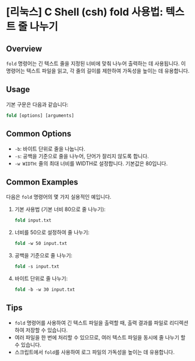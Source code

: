# [리눅스] C Shell (csh) fold 사용법: 텍스트 줄 나누기

## Overview
`fold` 명령어는 긴 텍스트 줄을 지정된 너비에 맞춰 나누어 출력하는 데 사용됩니다. 이 명령어는 텍스트 파일을 읽고, 각 줄의 길이를 제한하여 가독성을 높이는 데 유용합니다.

## Usage
기본 구문은 다음과 같습니다:

```csh
fold [options] [arguments]
```

## Common Options
- `-b`: 바이트 단위로 줄을 나눕니다.
- `-s`: 공백을 기준으로 줄을 나누어, 단어가 잘리지 않도록 합니다.
- `-w WIDTH`: 줄의 최대 너비를 WIDTH로 설정합니다. 기본값은 80입니다.

## Common Examples
다음은 `fold` 명령어의 몇 가지 실용적인 예입니다.

1. 기본 사용법 (기본 너비 80으로 줄 나누기):
   ```csh
   fold input.txt
   ```

2. 너비를 50으로 설정하여 줄 나누기:
   ```csh
   fold -w 50 input.txt
   ```

3. 공백을 기준으로 줄 나누기:
   ```csh
   fold -s input.txt
   ```

4. 바이트 단위로 줄 나누기:
   ```csh
   fold -b -w 30 input.txt
   ```

## Tips
- `fold` 명령어를 사용하여 긴 텍스트 파일을 출력할 때, 출력 결과를 파일로 리디렉션하여 저장할 수 있습니다.
- 여러 파일을 한 번에 처리할 수 있으므로, 여러 텍스트 파일을 동시에 줄 나누기 할 수 있습니다.
- 스크립트에서 `fold`를 사용하여 로그 파일의 가독성을 높이는 데 유용합니다.